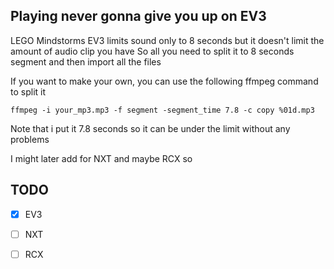 ## Playing never gonna give you up on EV3
LEGO Mindstorms EV3 limits sound only to 8 seconds 
but it doesn't limit the amount of audio clip you have
So all you need to split it to 8 seconds segment and then import all the files

If you want to make your own, you can use the following ffmpeg command to split it

   ```ffmpeg -i your_mp3.mp3 -f segment -segment_time 7.8 -c copy %01d.mp3```
   
  Note that i put it 7.8 seconds so it can be under the limit without any problems

I might later add for NXT and maybe RCX
so 
## TODO
 - [x] EV3
 - [ ] NXT
 - [ ] RCX

